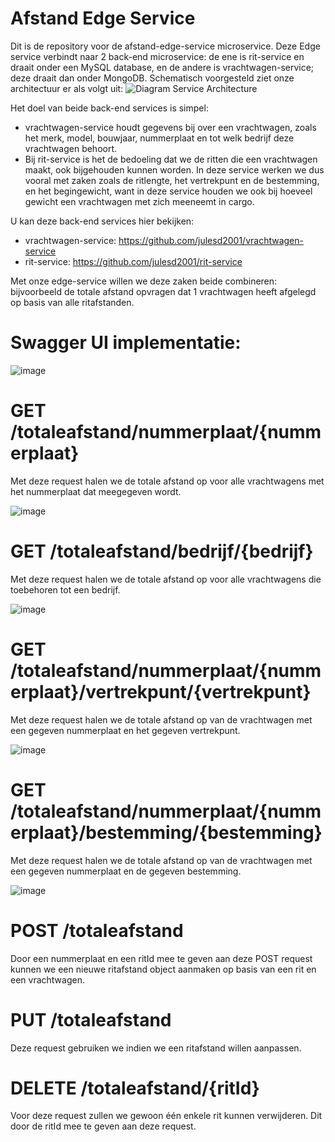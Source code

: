# Afstand Edge Service
Dit is de repository voor de afstand-edge-service microservice. Deze Edge service verbindt naar 2 back-end microservice: de ene is rit-service en draait onder een MySQL database, en de andere is vrachtwagen-service; deze draait dan onder MongoDB.
Schematisch voorgesteld ziet onze architectuur er als volgt uit:
![Diagram Service Architecture](https://user-images.githubusercontent.com/57659236/148530199-e5fdd2ac-2704-47f9-a410-d0bcfb7a96c7.jpeg)



Het doel van beide back-end services is simpel:
- vrachtwagen-service houdt gegevens bij over een vrachtwagen, zoals het merk, model, bouwjaar, nummerplaat en tot welk bedrijf deze vrachtwagen behoort.
- Bij rit-service is het de bedoeling dat we de ritten die een vrachtwagen maakt, ook bijgehouden kunnen worden. In deze service werken we dus vooral met zaken zoals de ritlengte, het vertrekpunt en de bestemming, en het begingewicht, want in deze service houden we ook bij hoeveel gewicht een vrachtwagen met zich meeneemt in cargo.

U kan deze back-end services hier bekijken:
- vrachtwagen-service: https://github.com/julesd2001/vrachtwagen-service
- rit-service: https://github.com/julesd2001/rit-service


Met onze edge-service willen we deze zaken beide combineren: bijvoorbeeld de totale afstand opvragen dat 1 vrachtwagen heeft afgelegd op basis van alle ritafstanden. 

# Swagger UI implementatie:
![image](https://user-images.githubusercontent.com/57659236/148543983-749f6b4c-a7ea-49ed-9920-a6b6bf1a3449.png)


# GET /totaleafstand/nummerplaat/{nummerplaat}
Met deze request halen we de totale afstand op voor alle vrachtwagens met het nummerplaat dat meegegeven wordt.

![image](https://user-images.githubusercontent.com/57659236/148530640-314b2a96-db1d-476e-8441-ae7cf228fe73.png)


# GET /totaleafstand/bedrijf/{bedrijf}
Met deze request halen we de totale afstand op voor alle vrachtwagens die toebehoren tot een bedrijf.

![image](https://user-images.githubusercontent.com/57659236/148530939-26e65a83-85c8-4398-b913-f2a32ef79356.png)


# GET /totaleafstand/nummerplaat/{nummerplaat}/vertrekpunt/{vertrekpunt}
Met deze request halen we de totale afstand op van de vrachtwagen met een gegeven nummerplaat en het gegeven vertrekpunt.

![image](https://user-images.githubusercontent.com/57659236/148531585-e56df1ff-3fbf-4364-853f-32b8239e60ed.png)


# GET /totaleafstand/nummerplaat/{nummerplaat}/bestemming/{bestemming}
Met deze request halen we de totale afstand op van de vrachtwagen met een gegeven nummerplaat en de gegeven bestemming.

![image](https://user-images.githubusercontent.com/57659236/148531687-5e22bd3e-9980-4bf8-8478-2be74dea7c47.png)


# POST /totaleafstand
Door een nummerplaat en een ritId mee te geven aan deze POST request kunnen we een nieuwe ritafstand object aanmaken op basis van een rit en een vrachtwagen.

# PUT /totaleafstand
Deze request gebruiken we indien we een ritafstand willen aanpassen.

# DELETE /totaleafstand/{ritId}
Voor deze request zullen we gewoon één enkele rit kunnen verwijderen. Dit door de ritId mee te geven aan deze request.
